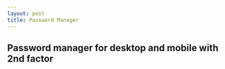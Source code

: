 ```yaml
---
layout: post
title: Password Manager
---
```


## Password manager for desktop and mobile with 2nd factor


